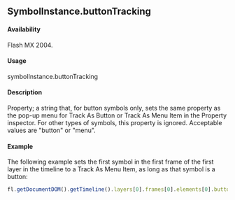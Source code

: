 ## SymbolInstance.buttonTracking

#### Availability

Flash MX 2004.

#### Usage

symbolInstance.buttonTracking

#### Description

Property; a string that, for button symbols only, sets the same property as the pop-up menu for Track As Button or Track As Menu Item in the Property inspector. For other types of symbols, this property is ignored. Acceptable values are "button" or "menu".

#### Example

The following example sets the first symbol in the first frame of the first layer in the timeline to a Track As Menu Item, as long as that symbol is a button:

```javascript
fl.getDocumentDOM().getTimeline().layers[0].frames[0].elements[0].buttonTracking = "menu";

```

